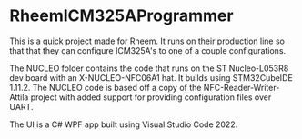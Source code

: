 # RheemICM325AProgrammer

This is a quick project made for Rheem. It runs on their production line so that that they can configure ICM325A's to one of a couple configurations.

The NUCLEO folder contains the code that runs on the ST Nucleo-L053R8 dev board with an X-NUCLEO-NFC06A1 hat.
It builds using STM32CubeIDE 1.11.2.
The NUCLEO code is based off a copy of the NFC-Reader-Writer-Attila project with added support for providing configuration files over UART.

The UI is a C# WPF app built using Visual Studio Code 2022.
